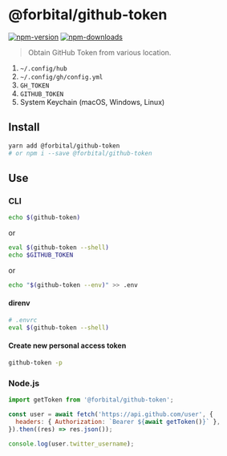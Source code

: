 # @forbital/github-token

[![npm-version]][npm-url]
[![npm-downloads]][npm-url]

> Obtain GitHub Token from various location.

1. `~/.config/hub`
2. `~/.config/gh/config.yml`
3. `GH_TOKEN`
4. `GITHUB_TOKEN`
5. System Keychain (macOS, Windows, Linux)

[npm-version]: https://badgen.net/npm/v/@forbital/github-token
[npm-downloads]: https://badgen.net/npm/dt/@forbital/github-token
[npm-url]: https://npmjs.org/package/@forbital/github-token

## Install

```bash
yarn add @forbital/github-token
# or npm i --save @forbital/github-token
```

## Use

### CLI

```bash
echo $(github-token)
```

or

```bash
eval $(github-token --shell)
echo $GITHUB_TOKEN
```

or

```bash
echo "$(github-token --env)" >> .env
```

#### direnv

```bash
# .envrc
eval $(github-token --shell)
```

#### Create new personal access token

```bash
github-token -p
```

### Node.js

```js
import getToken from '@forbital/github-token';

const user = await fetch('https://api.github.com/user', {
  headers: { Authorization: `Bearer ${await getToken()}` },
}).then((res) => res.json());

console.log(user.twitter_username);
```
